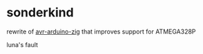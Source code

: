 # sonderkind

rewrite of [avr-arduino-zig](https://github.com/FireFox317/avr-arduino-zig) that improves support for ATMEGA328P

luna's fault
